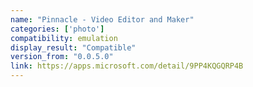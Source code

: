 ```yaml
---
name: "Pinnacle - Video Editor and Maker"
categories: ['photo']
compatibility: emulation
display_result: "Compatible"
version_from: "0.0.5.0"
link: https://apps.microsoft.com/detail/9PP4KQGQRP4B
---
```

